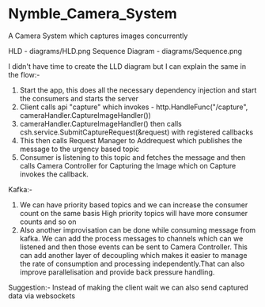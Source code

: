 # Nymble_Camera_System
A Camera System which captures images concurrently

HLD - diagrams/HLD.png
Sequence Diagram - diagrams/Sequence.png

I didn't have time to create the LLD diagram but I can explain the same in the flow:-
1. Start the app, this does all the necessary dependency injection and start the consumers and starts the server
2. Client calls api "capture" which invokes - http.HandleFunc("/capture", cameraHandler.CaptureImageHandler())
3. cameraHandler.CaptureImageHandler() then calls csh.service.SubmitCaptureRequest(&request) with registered callbacks
4. This then calls Request Manager to Addrequest which publishes the message to the urgency based topic
5. Consumer is listening to this topic and fetches the message and then calls Camera Controller for Capturing the Image which on Capture invokes the callback.

Kafka:-
1. We can have priority based topics and we can increase the consumer count on the same basis
High priority topics will have more consumer counts and so on
2. Also another improvisation can be done while consuming message from kafka. We can add the process messages to channels which can we listened and then those events can be sent to Camera Controller. This can add another layer of decoupling which makes it easier to manage the rate of consumption and processing independently.That can also improve parallelisation and provide back pressure handling.

Suggestion:- Instead of making the client wait we can also send captured data via websockets
